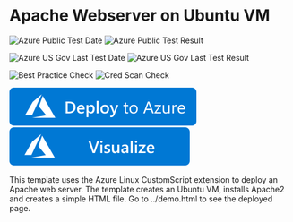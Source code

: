 # Apache Webserver on Ubuntu VM

![Azure Public Test Date](https://azurequickstartsservice.blob.core.windows.net/badges/apache2-on-ubuntu-vm/PublicLastTestDate.svg)
![Azure Public Test Result](https://azurequickstartsservice.blob.core.windows.net/badges/apache2-on-ubuntu-vm/PublicDeployment.svg)

![Azure US Gov Last Test Date](https://azurequickstartsservice.blob.core.windows.net/badges/apache2-on-ubuntu-vm/FairfaxLastTestDate.svg)
![Azure US Gov Last Test Result](https://azurequickstartsservice.blob.core.windows.net/badges/apache2-on-ubuntu-vm/FairfaxDeployment.svg)

![Best Practice Check](https://azurequickstartsservice.blob.core.windows.net/badges/apache2-on-ubuntu-vm/BestPracticeResult.svg)
![Cred Scan Check](https://azurequickstartsservice.blob.core.windows.net/badges/apache2-on-ubuntu-vm/CredScanResult.svg)

[![Deploy To Azure](https://raw.githubusercontent.com/Azure/azure-quickstart-templates/master/1-CONTRIBUTION-GUIDE/images/deploytoazure.svg?sanitize=true)](https://portal.azure.com/#create/Microsoft.Template/uri/https%3A%2F%2Fraw.githubusercontent.com%2FAzure%2Fazure-quickstart-templates%2Fmaster%2Fapache2-on-ubuntu-vm%2Fazuredeploy.json)
[![Visualize](https://raw.githubusercontent.com/Azure/azure-quickstart-templates/master/1-CONTRIBUTION-GUIDE/images/visualizebutton.svg?sanitize=true)](http://armviz.io/#/?load=https%3A%2F%2Fraw.githubusercontent.com%2FAzure%2Fazure-quickstart-templates%2Fmaster%2Fapache2-on-ubuntu-vm%2Fazuredeploy.json)

This template uses the Azure Linux CustomScript extension to deploy an Apache
web server. The template creates an Ubuntu VM, installs Apache2 and creates a
simple HTML file. Go to ../demo.html to see the deployed page.

